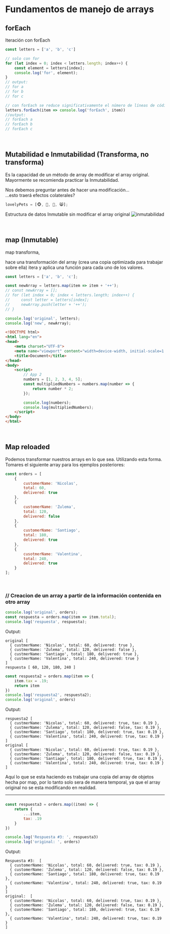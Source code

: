 # Fundamentos de manejo de arrays

## forEach

Iteración con forEach
```javascript
const letters = ['a', 'b', 'c']

// solo con for
for (let index = 0; index < letters.length; index++) {
    const element = letters[index];
    console.log('for', element);
}
// output:
// for a
// for b
// for c

// con forEach se reduce significativamente el número de líneas de código.
letters.forEach(item => console.log('forEach', item))
//output:
// forEach a
// forEach b
// forEach c
```

<br>

## Mutabilidad e Inmutabilidad (Transforma, no transforma)
Es la capacidad de un método de array de modificar el array original.
Mayormente se recomienda practicar la Inmutabilidad.

Nos debemos preguntar antes de hacer una modificación...  
...esto traerá efectos colaterales?
```javascript
lovelyPets = [🐵, 🐶, 🦝, 😸];
```
Estructura de datos Inmutable
sin modificar el array original
![inmutabilidad](./assets/inmutabildad.png)

<br>

## map (Inmutable)
map transforma, 

hace una transformación del array (crea una copia optimizada para trabajar sobre ella) itera y aplica una función para cada uno de los valores.
```javascript
const letters = ['a', 'b', 'c'];

const newArray = letters.map(item => item + '++');
// const newArray = [];
// for (let index = 0; index < letters.length; index++) {
//     const letter = letters[index];
//     newArray.push(letter + '++');
// }

console.log('original', letters);
console.log('new', newArray);
```
```html
<!DOCTYPE html>
<html lang="en">
<head>
    <meta charset="UTF-8">
    <meta name="viewport" content="width=device-width, initial-scale=1.0">
    <title>Document</title>
</head>
<body>
    <script>
        // App 2
        numbers = [1, 2, 3, 4, 5];
        const multipliedNumbers = numbers.map(number => {
            return number * 2;
        });

        console.log(numbers);
        console.log(multipliedNumbers);
    </script>
</body>
</html>
```

<br>

## Map reloaded
Podemos transformar nuestros arrays en lo que sea. Utilizando esta forma.
Tomares el siguiente array para los ejemplos posteriores:
```javascript
const orders = [
    {
        customerName: 'Nicolas',
        total: 60,
        delivered: true
    },
    {
        customerName: 'Zulema',
        total: 120,
        delivered: false
    },
    {
        customerName: 'Santiago',
        total: 180,
        delivered: true
    },
    {
        cusotmerName: 'Valentina',
        total: 240,
        delivered: true
    }
];
```

<br>

### // Creacion de un array a partir de la información contenida en otro array
```javascript
console.log('original', orders);
const respuesta = orders.map(item => item.total);
console.log('respuesta', respuesta);
```
Output:
```
original [
  { custmerName: 'Nicolas', total: 60, delivered: true },
  { custmerName: 'Zulema', total: 120, delivered: false },
  { custmerName: 'Santiago', total: 180, delivered: true },
  { custmerName: 'Valentina', total: 240, delivered: true }
]
respuesta [ 60, 120, 180, 240 ]
```
```javascript
const respuesta2 = orders.map(item => {
    item.tax = .19;
    return item
})
console.log('respuesta2', respuesta2);
console.log('original', orders)
```
Output:
```
respuesta2 [
  { custmerName: 'Nicolas', total: 60, delivered: true, tax: 0.19 },
  { custmerName: 'Zulema', total: 120, delivered: false, tax: 0.19 },
  { custmerName: 'Santiago', total: 180, delivered: true, tax: 0.19 },
  { custmerName: 'Valentina', total: 240, delivered: true, tax: 0.19 }
]
original [
  { custmerName: 'Nicolas', total: 60, delivered: true, tax: 0.19 },
  { custmerName: 'Zulema', total: 120, delivered: false, tax: 0.19 },
  { custmerName: 'Santiago', total: 180, delivered: true, tax: 0.19 },
  { custmerName: 'Valentina', total: 240, delivered: true, tax: 0.19 }
]
```
Aquí lo que se esta haciendo es trabajar una copia del array de objetos hecha por map, por lo tanto solo sera de manera temporal, ya que el array original no se esta modificando en realidad.

---
### 

```javascript
const respuesta3 = orders.map((item) => {
    return {
        ...item,
        tax: .19
    }
})

console.log('Respuesta #3: ', respuesta3)
console.log('original: ', orders)
```
Output:
```
Respuesta #3:  [
  { customerName: 'Nicolas', total: 60, delivered: true, tax: 0.19 },
  { customerName: 'Zulema', total: 120, delivered: false, tax: 0.19 },
  { customerName: 'Santiago', total: 180, delivered: true, tax: 0.19 },
  { customerName: 'Valentina', total: 240, delivered: true, tax: 0.19 }
]
original:  [
  { customerName: 'Nicolas', total: 60, delivered: true, tax: 0.19 },
  { customerName: 'Zulema', total: 120, delivered: false, tax: 0.19 },
  { customerName: 'Santiago', total: 180, delivered: true, tax: 0.19 },
  { customerName: 'Valentina', total: 240, delivered: true, tax: 0.19 }
]
```